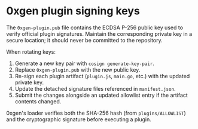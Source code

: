 # 0xgen plugin signing keys

The `0xgen-plugin.pub` file contains the ECDSA P-256 public key used to verify
official plugin signatures. Maintain the corresponding private key in a secure
location; it should never be committed to the repository.

When rotating keys:

1. Generate a new key pair with `cosign generate-key-pair`.
2. Replace `0xgen-plugin.pub` with the new public key.
3. Re-sign each plugin artifact (`plugin.js`, `main.go`, etc.) with the updated
   private key.
4. Update the detached signature files referenced in `manifest.json`.
5. Submit the changes alongside an updated allowlist entry if the artifact
   contents changed.

0xgen's loader verifies both the SHA-256 hash (from `plugins/ALLOWLIST`) and the
cryptographic signature before executing a plugin.
